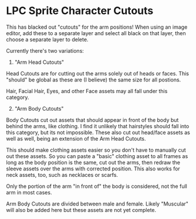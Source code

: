 LPC Sprite Character Cutouts
=============================================

This has blacked out "cutouts" for the arm positions! When using an image editor, add these to a separate layer and select all black on that layer, then choose a separate layer to delete.


Currently there's two variations:

1. "Arm Head Cutouts"

Head Cutouts are for cutting out the arms solely out of heads or faces. This "should" be global as these are (I believe) the same size for all postions.

Hair, Facial Hair, Eyes, and other Face assets may all fall under this category.


2. "Arm Body Cutouts"

Body Cutouts cut out assets that should appear in front of the body but behind the arms, like clothing. I find it unlikely that hairstyles should fall into this category, but its not impossible. These also cut out head/face assets as well as well, being an extension of the Arm Head Cutouts.

This should make clothing assets easier so you don't have to manually cut out these assets. So you can paste a "basic" clothing asset to all frames as long as the body position is the same, cut out the arms, then redraw the sleeve assets over the arms with corrected position. This also works for neck assets, too, such as necklaces or scarfs.

Only the portion of the arm "in front of" the body is considered, not the full arm in most cases.

Arm Body Cutouts are divided between male and female. Likely "Muscular" will also be added here but these assets are not yet complete.